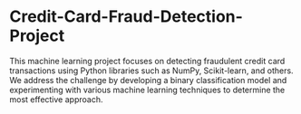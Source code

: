 # Credit-Card-Fraud-Detection-Project
This machine learning project focuses on detecting fraudulent credit card transactions using Python libraries such as NumPy, Scikit-learn, and others. We address the challenge by developing a binary classification model and experimenting with various machine learning techniques to determine the most effective approach.
